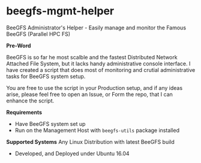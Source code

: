 # beegfs-mgmt-helper
BeeGFS Administrator's Helper - Easily manage and monitor the Famous BeeGFS (Parallel HPC FS)



**Pre-Word**

BeeGFS is so far he most scalble and the fastest Distributed Network Attached File System, but it lacks handy administrative console interface. 
I have created a script that does most of monitoring and crutial administrative tasks for BeeGFS system setup.

You are free to use the script in your Production setup, and if any ideas arise, please feel free to open an Issue, or Form the repo, that I can enhance the script. 

**Requirements**
* Have BeeGFS system set up
* Run on the Management Host with `beegfs-utils` package installed

**Supported Systems**
Any Linux Distribution with latest BeeGFS build
* Developed, and Deployed under Ubuntu 16.04
